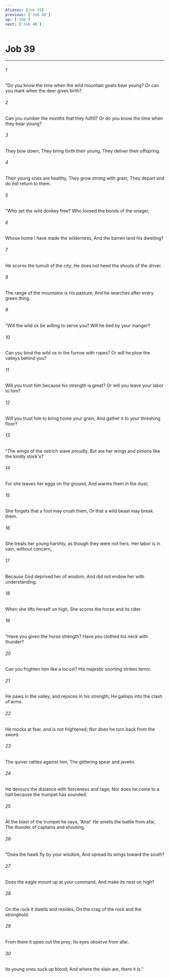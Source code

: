 ```yaml
---
Aliases: [Job 39]
previous: ['Job 38']
up: ['Job']
next: ['Job 40']
---
```

# Job 39

***


###### 1 
"Do you know the time when the wild mountain goats bear young? Or can you mark when the deer gives birth? 

###### 2 
Can you number the months that they fulfill? Or do you know the time when they bear young? 

###### 3 
They bow down, They bring forth their young, They deliver their offspring. 

###### 4 
Their young ones are healthy, They grow strong with grain; They depart and do not return to them. 

###### 5 
"Who set the wild donkey free? Who loosed the bonds of the onager, 

###### 6 
Whose home I have made the wilderness, And the barren land his dwelling? 

###### 7 
He scorns the tumult of the city; He does not heed the shouts of the driver. 

###### 8 
The range of the mountains is his pasture, And he searches after every green thing. 

###### 9 
"Will the wild ox be willing to serve you? Will he bed by your manger? 

###### 10 
Can you bind the wild ox in the furrow with ropes? Or will he plow the valleys behind you? 

###### 11 
Will you trust him because his strength is great? Or will you leave your labor to him? 

###### 12 
Will you trust him to bring home your grain, And gather it to your threshing floor? 

###### 13 
"The wings of the ostrich wave proudly, But are her wings and pinions like the kindly stork's? 

###### 14 
For she leaves her eggs on the ground, And warms them in the dust; 

###### 15 
She forgets that a foot may crush them, Or that a wild beast may break them. 

###### 16 
She treats her young harshly, as though they were not hers; Her labor is in vain, without concern, 

###### 17 
Because God deprived her of wisdom, And did not endow her with understanding. 

###### 18 
When she lifts herself on high, She scorns the horse and its rider. 

###### 19 
"Have you given the horse strength? Have you clothed his neck with thunder? 

###### 20 
Can you frighten him like a locust? His majestic snorting strikes terror. 

###### 21 
He paws in the valley, and rejoices in his strength; He gallops into the clash of arms. 

###### 22 
He mocks at fear, and is not frightened; Nor does he turn back from the sword. 

###### 23 
The quiver rattles against him, The glittering spear and javelin. 

###### 24 
He devours the distance with fierceness and rage; Nor does he come to a halt because the trumpet has sounded. 

###### 25 
At the blast of the trumpet he says, 'Aha!' He smells the battle from afar, The thunder of captains and shouting. 

###### 26 
"Does the hawk fly by your wisdom, And spread its wings toward the south? 

###### 27 
Does the eagle mount up at your command, And make its nest on high? 

###### 28 
On the rock it dwells and resides, On the crag of the rock and the stronghold. 

###### 29 
From there it spies out the prey; Its eyes observe from afar. 

###### 30 
Its young ones suck up blood; And where the slain are, there it is."
